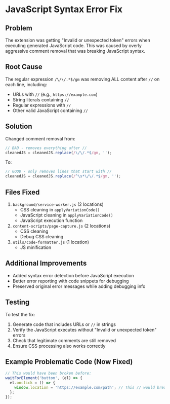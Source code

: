 # JavaScript Syntax Error Fix

## Problem
The extension was getting "Invalid or unexpected token" errors when executing generated JavaScript code. This was caused by overly aggressive comment removal that was breaking JavaScript syntax.

## Root Cause
The regular expression `/\/\/.*$/gm` was removing ALL content after `//` on each line, including:
- URLs with `//` (e.g., `https://example.com`)
- String literals containing `//`
- Regular expressions with `//`
- Other valid JavaScript containing `//`

## Solution
Changed comment removal from:
```javascript
// BAD - removes everything after //
cleanedJS = cleanedJS.replace(/\/\/.*$/gm, '');
```

To:
```javascript
// GOOD - only removes lines that start with //
cleanedJS = cleanedJS.replace(/^\s*\/\/.*$/gm, '');
```

## Files Fixed
1. `background/service-worker.js` (2 locations)
   - CSS cleaning in `applyVariationCode()`
   - JavaScript cleaning in `applyVariationCode()`
   - JavaScript execution function
2. `content-scripts/page-capture.js` (2 locations)
   - CSS cleaning
   - Debug CSS cleaning
3. `utils/code-formatter.js` (1 location)
   - JS minification

## Additional Improvements
- Added syntax error detection before JavaScript execution
- Better error reporting with code snippets for debugging
- Preserved original error messages while adding debugging info

## Testing
To test the fix:
1. Generate code that includes URLs or `//` in strings
2. Verify the JavaScript executes without "Invalid or unexpected token" errors
3. Check that legitimate comments are still removed
4. Ensure CSS processing also works correctly

## Example Problematic Code (Now Fixed)
```javascript
// This would have been broken before:
waitForElement('button', (el) => {
  el.onclick = () => {
    window.location = 'https://example.com/path'; // This // would break
  };
});
```